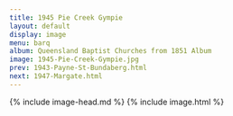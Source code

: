 ```yaml
---
title: 1945 Pie Creek Gympie
layout: default
display: image
menu: barq
album: Queensland Baptist Churches from 1851 Album
image: 1945-Pie-Creek-Gympie.jpg
prev: 1943-Payne-St-Bundaberg.html
next: 1947-Margate.html
---
```

{% include image-head.md %}
{% include image.html %}